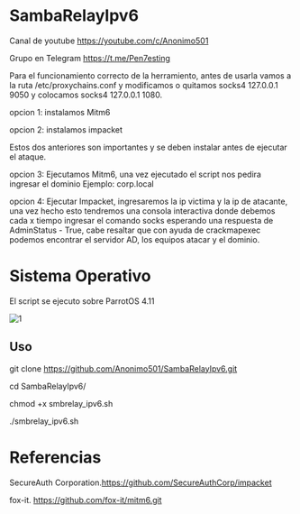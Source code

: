 # SambaRelayIpv6

Canal de youtube  https://youtube.com/c/Anonimo501

Grupo en Telegram https://t.me/Pen7esting

Para el funcionamiento correcto de la herramiento, antes de usarla vamos a la ruta /etc/proxychains.conf y modificamos o quitamos socks4 127.0.0.1 9050 y colocamos socks4 127.0.0.1 1080.

opcion 1: instalamos Mitm6

opcion 2: instalamos impacket

Estos dos anteriores son importantes y se deben instalar antes de ejecutar el ataque.

opcion 3: Ejecutamos Mitm6, una vez ejecutado el script nos pedira ingresar el dominio Ejemplo: corp.local

opcion 4: Ejecutar Impacket, ingresaremos la ip victima y la ip de atacante, una vez hecho esto tendremos una consola interactiva donde debemos cada x tiempo ingresar el comando socks esperando una respuesta de AdminStatus - True, cabe resaltar que con ayuda de crackmapexec podemos encontrar el servidor AD, los equipos atacar y el dominio.





# Sistema Operativo

El script se ejecuto sobre ParrotOS 4.11


![1](https://user-images.githubusercontent.com/67207446/132951983-11e833fe-0df9-4e04-920b-85c893ea3aca.png)


## Uso

git clone https://github.com/Anonimo501/SambaRelayIpv6.git

cd SambaRelayIpv6/

chmod +x smbrelay_ipv6.sh

./smbrelay_ipv6.sh


# Referencias

SecureAuth Corporation.https://github.com/SecureAuthCorp/impacket

fox-it. https://github.com/fox-it/mitm6.git
